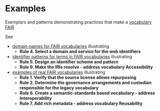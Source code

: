 # Examples
Exemplars and patterns demonstrating practices that make a [vocabulary FAIR](https://fairvocabularies.github.io/)

See
- [domain-names for FAIR vocabularies](./domains) illustrating
  - **Rule 4. Select a domain and service for the web identifiers**
- [identifier patterns for terms in FAIR vocabularies](./identifiers) illustrating
  - **Rule 5. Design an identifier scheme and pattern**
  - **Rule 9. Make the IRIs resolve - address vocabulary Accessibility**
- [examples of real FAIR vocabularies](./vocabularies) illustrating 
  - **Rule 1. Verify that the source license allows repurposing**
  - **Rule 2. Determine the governance arrangements and custodian responsible for the legacy vocabulary**
  - **Rule 6. Create a semantic-standards based vocabulary - address Interoperability** 
  - **Rule 7. Add rich metadata - address vocabulary Reusability** 

